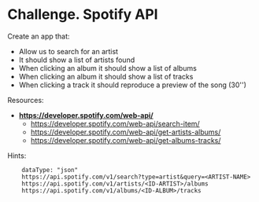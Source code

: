# Challenge. Spotify API

Create an app that:

- Allow us to search for an artist
- It should show a list of artists found
- When clicking an album it should show a list of albums
- When clicking an album it should show a list of tracks
- When clicking a track it should reproduce a preview of the song (30'')

Resources:
- __https://developer.spotify.com/web-api/__
    + https://developer.spotify.com/web-api/search-item/
    + https://developer.spotify.com/web-api/get-artists-albums/
    + https://developer.spotify.com/web-api/get-albums-tracks/

Hints: 
```
    dataType: "json"
    https://api.spotify.com/v1/search?type=artist&query=<ARTIST-NAME>
    https://api.spotify.com/v1/artists/<ID-ARTIST>/albums
    https://api.spotify.com/v1/albums/<ID-ALBUM>/tracks
```